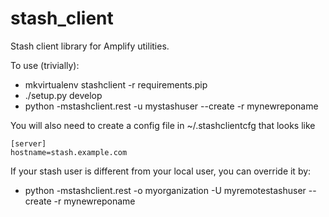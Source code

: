 stash_client
============

Stash client library for Amplify utilities.

To use (trivially): 

* mkvirtualenv stashclient -r requirements.pip
* ./setup.py develop
* python -mstashclient.rest -u mystashuser --create -r mynewreponame

You will also need to create a config file in ~/.stashclientcfg that looks like

    [server]
    hostname=stash.example.com
    
If your stash user is different from your local user, you can override it by:

* python -mstashclient.rest -o myorganization -U myremotestashuser --create -r mynewreponame
